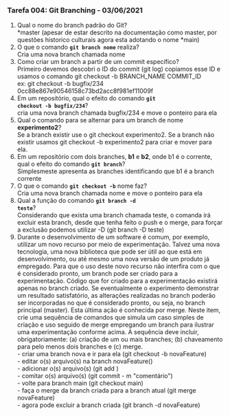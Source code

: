### Tarefa 004: Git Branching - 03/06/2021

1. Qual o nome do branch padrão do Git?
    <br /> *master (apesar de estar descrito na documentação como master, por questões historico culturais agora esta adotando o nome *main)
2. O que o comando **<code>git branch nome</code>** realiza?
    <br /> Cria uma nova branch chamada nome
3. Como criar um branch a partir de um commit específico?
   <br /> Primeiro devemos descobri o ID do commit (git log) copiamos esse ID e usamos o comando git checkout -b BRANCH_NAME COMMIT_ID
    <br /> ex: git checkout -b bugfix/234 0cc88e867e90546158c73bd2acc8f981ef11009f
4. Em um repositório, qual o efeito do comando **<code>git checkout -b bugfix/234</code>**?
    <br /> cria uma nova branch chamada bugfix/234 e move o ponteiro para ela
5. Qual o comando para se alternar para um branch de nome **experimento2**?
    <br /> Se a branch existir use o git checkout experimento2. Se a branch não existir usamos git checkout -b experimento2 para criar e mover para ela.
6. Em um repositório com dois branches, **b1** e **b2**, onde b1 é o corrente, qual o efeito do comando **<code>git branch</code>**?
    <br /> Simplesmeste apresenta as branches identificando que b1 é a branch corrente
7. O que o comando **<code>git checkout -b</code>** nome faz?
    <br /> Cria uma nova branch chamada nome e move o ponteiro para ela
8. Qual a função do comando **<code>git branch -d teste</code>**?
    <br /> Considerando que exista uma branch chamada teste, o comanda irá excluir esta branch, desde que tenha feito o push e o merge, para forçar a exclusão podemos utilizar -D (git branch -D teste)
9. Durante o desenvolvimento de um software é comum, por exemplo, utilizar um novo recurso por meio de experimentação. Talvez uma nova tecnologia, uma nova biblioteca que pode ser útil ao que está em desenvolvimento, ou até mesmo uma nova versão de um produto já empregado. Para que o uso deste novo recurso não interfira com o que é considerado pronto, um branch pode ser criado para a experimentação. Código que for criado para a experimentação existirá apenas no branch criado. Se eventualmente o experimento demonstrar um resultado satisfatório, as alterações realizadas no branch poderão ser incorporadas no que é considerado pronto, ou seja, no branch principal (master). Esta última ação é conhecida por merge. Neste item, crie uma sequência de comandos que simula um caso simples de criação e uso seguido de merge empregando um branch para ilustrar uma experimentação conforme acima. A sequência deve incluir, obrigatoriamente: (a) criação de um ou mais branches; (b) chaveamento para pelo menos dois branches e (c) merge.
    <br/> - criar uma branch nova e ir para ela (git checkout -b novaFeature)
    <br/> - editar o(s) arquivo(s) na branch novaFeature()
    <br/> - adicionar o(s) arquivo(s) (git add <arquivo>)
    <br/> - comitar o(s) arquivo(s) (git commit - m "comentário")
    <br/> - volte para branch main (git checkout main)
    <br/> - faça o merge da branch criada para a branch atual (git merge novaFeature)
    <br/> - agora pode excluir a branch criada (git branch -d novaFeature)

</DIV/>
